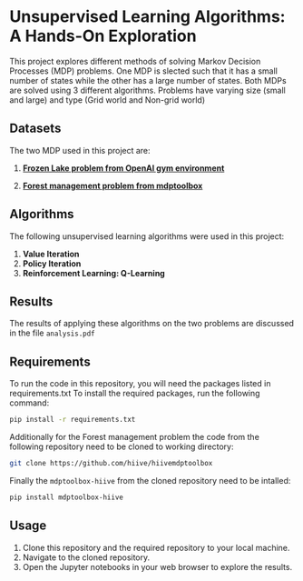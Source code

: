 # Unsupervised Learning Algorithms: A Hands-On Exploration

This project explores different methods of solving Markov Decision Processes (MDP) problems. One MDP is slected such that it has a small number of states while the other has a large number of states.
Both MDPs are solved using 3 different algorithms. 
Problems have varying size (small and large) and type (Grid world and Non-grid world)

## Datasets

The two MDP used in this project are:

1. **[Frozen Lake problem from OpenAI gym environment](https://gym.openai.com/envs/FrozenLake-v0)**

2. **[Forest management problem from mdptoolbox](https://gym.openai.com/envs/FrozenLake-v0)**
## Algorithms

The following unsupervised learning algorithms were used in this project:

1. **Value Iteration**
2. **Policy Iteration**
3. **Reinforcement Learning: Q-Learning**


## Results

The results of applying these algorithms on the two problems are discussed in the file `analysis.pdf`

## Requirements

To run the code in this repository, you will need the packages listed in requirements.txt
To install the required packages, run the following command: 
```sh
pip install -r requirements.txt
```
Additionally for the Forest management problem  the code from the following repository need to be cloned to working directory:
```sh
git clone https://github.com/hiive/hiivemdptoolbox
```
Finally the `mdptoolbox-hiive` from the cloned repository need to be intalled:

```sh
pip install mdptoolbox-hiive
```
## Usage

1. Clone this repository and the required repository to your local machine.
2. Navigate to the cloned repository.
3. Open the Jupyter notebooks in your web browser to explore the results.

